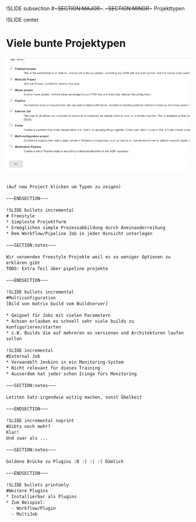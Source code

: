 !SLIDE subsection
#~~~SECTION:MAJOR~~~.~~~SECTION:MINOR~~~ Projekttypen

!SLIDE center
# Viele bunte Projektypen

<img src="./_img/project_types_many.png" alt="Default Projekte + einige Plugins" />

~~~SECTION:notes~~~

(Auf new Project klicken um Typen zu zeigen)

~~~ENDSECTION~~~

!SLIDE bullets incremental
# Freestyle
* Simpleste Projektform
* Ermöglichen simple Prozessabbildung durch Aneinanderreihung
* Dem Workflow/Pipeline Job in jeder Hinsicht unterlegen

~~~SECTION:notes~~~

Wir verwenden Freestyle Projekte weil es so weniger Optionen zu erklären gibt
TODO: Extra Teil über pipeline projekte

~~~ENDSECTION~~~

!SLIDE bullets incremental
#Multiconfiguration
[Bild von matrix build vom Buildserver]

* Geignet für Jobs mit vielen Parametern
* Achsen erlauben es schnell sehr viele builds zu konfigurieren/starten
* z.B. Builds die auf mehreren os versionen und Architekturen laufen sollen

!SLIDE incremental
#External Job
* Verwandelt Jenkins in ein Monitoring-System
* Nicht relevant für dieses Training
* Ausserdem hat jeder schon Icinga fürs Monitoring

~~~SECTION:notes~~~

Letzten Satz irgendwie witzig machen, sonst Übelkeit

~~~ENDSECTION~~~

!SLIDE incremental noprint
#Gibts noch mehr?
Klar!
Und zwar als ...

~~~SECTION:notes~~~

Goldene Brücke zu Plugins :D :) :| :( Dämlich

~~~ENDSECTION~~~

!SLIDE bullets printonly
#Weitere Plugins
* Installierbar als Plugins
* Zum Beispiel:
  - Workflow/Plugin
  - MultiJob
